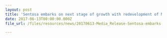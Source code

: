 ```yaml
---
layout: post
title: 'Sentosa embarks on next stage of growth with redevelopment of Merlion Gateway and Imbiah precincts'
date: 2017-06-13T00:00:00.000Z
file_url: /files/resources/news/20170613-Media_Release-Sentosa-embarks-on-next-stage-of-growth-with-redevelopment-of-Merlion-Gateway-and-Imbiah-precincts.pdf

---
```

